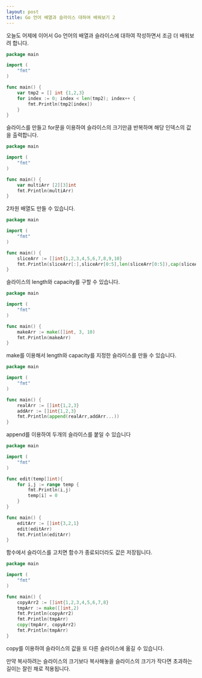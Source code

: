 ```yaml
---
layout: post
title: Go 언어 배열과 슬라이스 대하여 배워보기 2
---
```


오늘도 어제에 이어서 Go 언어의 배열과 슬라이스에 대하여 작성하면서 조금 더 배워보려 합니다.


```go
package main

import (
	"fmt"
)

func main() {
	var tmp2 = [] int {1,2,3}
	for index := 0; index < len(tmp2); index++ {
		fmt.Println(tmp2[index])
	}
}
```

슬라이스를 만들고 for문을 이용하여 슬라이스의 크기만큼 반복하며 해당 인덱스의 값을 출력합니다.

```go
package main

import (
	"fmt"
)

func main() {
	var multiArr [2][3]int
	fmt.Println(multiArr)	
}
```

2차원 배열도 만들 수 있습니다.

```go
package main

import (
	"fmt"
)

func main() {
	sliceArr := []int{1,2,3,4,5,6,7,8,9,10}
	fmt.Println(sliceArr[:],sliceArr[0:5],len(sliceArr[0:5]),cap(sliceArr[0:5]))
}
```

슬라이스의 length와 capacity를 구할 수 있습니다.

```go
package main

import (
	"fmt"
)

func main() {
	makeArr := make([]int, 3, 10)
	fmt.Println(makeArr)
}
```

make를 이용해서 length와 capacity를 지정한 슬라이스를 만들 수 있습니다.

```go
package main

import (
	"fmt"
)

func main() {
	realArr := []int{1,2,3}
	addArr := []int{1,2,3}
	fmt.Println(append(realArr,addArr...))
}
```

append를 이용하여 두개의 슬라이스를 붙일 수 있습니다 

```go
package main

import (
	"fmt"
)

func edit(temp[]int){
	for i,j := range temp {
		fmt.Println(i,j)
		temp[i] = 0
	}
}

func main() {
	editArr := []int{3,2,1}
	edit(editArr)
	fmt.Println(editArr)
}
```

함수에서 슬라이스를 고치면 함수가 종료되더라도 값은 저장됩니다.

```go
package main

import (
	"fmt"
)

func main() {
	copyArr2 := []int{1,2,3,4,5,6,7,8}
	tmpArr := make([]int,2)
	fmt.Println(copyArr2)
	fmt.Println(tmpArr)
	copy(tmpArr, copyArr2)
	fmt.Println(tmpArr)	
}
```

copy를 이용하여 슬라이스의 값을 또 다른 슬라이스에 옮길 수 있습니다.

만약 복사하려는 슬라이스의 크기보다 복사해놓을 슬라이스의 크기가 작다면 초과하는 길이는 잘린 채로 적용됩니다.